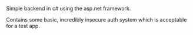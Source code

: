Simple backend in c# using the asp.net framework.

Contains some basic, incredibly insecure auth system which is acceptable for a test app.